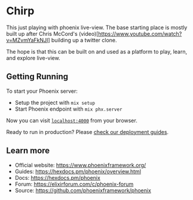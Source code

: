 # Chirp

This just playing with phoenix live-view. The base starting place is
mostly built up after Chris McCord's (video)[https://www.youtube.com/watch?v=MZvmYaFkNJI] building up a twitter clone.

The hope is that this can be built on and used as a platform to play,
learn, and explore live-view.

## Getting Running

To start your Phoenix server:

  * Setup the project with `mix setup`
  * Start Phoenix endpoint with `mix phx.server`

Now you can visit [`localhost:4000`](http://localhost:4000) from your browser.

Ready to run in production? Please [check our deployment guides](https://hexdocs.pm/phoenix/deployment.html).

## Learn more

  * Official website: https://www.phoenixframework.org/
  * Guides: https://hexdocs.pm/phoenix/overview.html
  * Docs: https://hexdocs.pm/phoenix
  * Forum: https://elixirforum.com/c/phoenix-forum
  * Source: https://github.com/phoenixframework/phoenix
